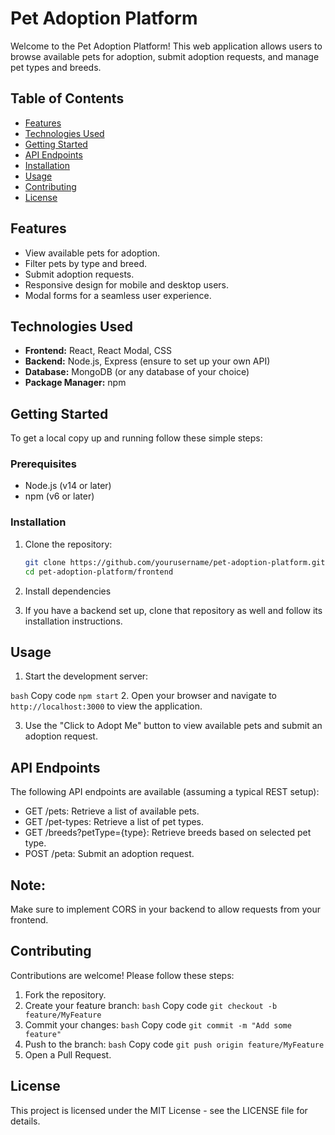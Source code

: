 # Pet Adoption Platform

Welcome to the Pet Adoption Platform! This web application allows users to browse available pets for adoption, submit adoption requests, and manage pet types and breeds.

## Table of Contents

- [Features](#features)
- [Technologies Used](#technologies-used)
- [Getting Started](#getting-started)
- [API Endpoints](#api-endpoints)
- [Installation](#installation)
- [Usage](#usage)
- [Contributing](#contributing)
- [License](#license)

## Features

- View available pets for adoption.
- Filter pets by type and breed.
- Submit adoption requests.
- Responsive design for mobile and desktop users.
- Modal forms for a seamless user experience.

## Technologies Used

- **Frontend:** React, React Modal, CSS
- **Backend:** Node.js, Express (ensure to set up your own API)
- **Database:** MongoDB (or any database of your choice)
- **Package Manager:** npm

## Getting Started

To get a local copy up and running follow these simple steps:

### Prerequisites

- Node.js (v14 or later)
- npm (v6 or later)

### Installation

1. Clone the repository:

   ```bash
   git clone https://github.com/yourusername/pet-adoption-platform.git
   cd pet-adoption-platform/frontend
2. Install dependencies
3. If you have a backend set up, clone that repository as well and follow its installation instructions.
## Usage
1. Start the development server:

`bash`
Copy code
`npm start`
2. Open your browser and navigate to `http://localhost:3000` to view the application.

3. Use the "Click to Adopt Me" button to view available pets and submit an adoption request.
## API Endpoints
The following API endpoints are available (assuming a typical REST setup):

- GET /pets: Retrieve a list of available pets.
- GET /pet-types: Retrieve a list of pet types.
- GET /breeds?petType={type}: Retrieve breeds based on selected pet type.
- POST /peta: Submit an adoption request.
## Note:
Make sure to implement CORS in your backend to allow requests from your frontend.
## Contributing
Contributions are welcome! Please follow these steps:

1. Fork the repository.
2. Create your feature branch:
`bash`
Copy code
`git checkout -b feature/MyFeature`
3. Commit your changes:
`bash`
Copy code
`git commit -m "Add some feature"`
4. Push to the branch:
`bash`
Copy code
`git push origin feature/MyFeature`
5. Open a Pull Request.
## License
This project is licensed under the MIT License - see the LICENSE file for details.

